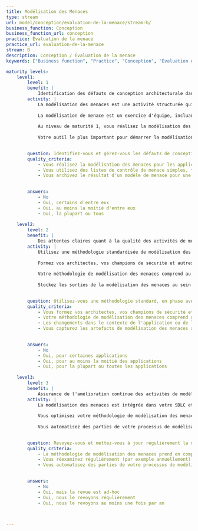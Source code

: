 ```yaml
---
title: Modélisation des Menaces
type: stream
url: model/conception/evaluation-de-la-menace/stream-b/
business_function: Conception
business_function_url: conception
practice: Évaluation de la menace
practice_url: evaluation-de-la-menace
stream: B
description: Conception / Évaluation de la menace
keywords: ["Business function", "Practice", "Conception", "Évaluation de la menace"]

maturity_levels:
    level1:
        level: 1
        benefit: |
            Identification des défauts de conception architecturale dans vos applications
        activity: |
            La modélisation des menaces est une activité structurée qui a pour but d'identifier, d'évaluer et de gérer les menaces du système, les défauts de conception de l'architecture et de recommander des mesures de sécurité. Elle est généralement effectuée dans le cadre de la phase de conception ou dans le cadre d'une évaluation de sécurité.
            
            La modélisation de menace est un exercice d'équipe, incluant les product owners, les architectes, les champions de la sécurité et les testeurs de la sécurité. À ce niveau de maturité, exposer les équipes et les parties prenantes à la modélisation des menaces afin d'accroître leur sensibilisation à la sécurité et de créer une vision partagée de la sécurité du système.
            
            Au niveau de maturité 1, vous réalisez la modélisation des menaces de façon ad hoc pour les applications à haut risque et utilisez de simples listes de contrôle de menaces, telles que STRIDE. Évitez de longs ateliers et des listes trop détaillées de menaces peu pertinentes. Effectuez la modélisation des menaces de manière itérative pour vous aligner sur les paradigmes de développement plus itératifs. Si vous ajoutez de nouvelles fonctionnalités à une application existante, n'examinez que les fonctions nouvellement ajoutées au lieu d'essayer de couvrir l'ensemble du périmètre. Un bon point de départ est les diagrammes existants que vous annotez lors des ateliers de discussion. Assurez-vous de toujours sauvegarder le résultat d'une discussion sur la modélisation des menaces pour une utilisation ultérieure.
            
            Votre outil le plus important pour démarrer la modélisation des menaces est un tableau blanc, un tableau intelligent ou un bout de papier. Visez la sensibilisation à la sécurité, un processus simple et des résultats réalisables sur lesquels vous vous mettez d'accord avec votre équipe.
            

        question: Identifiez-vous et gérez-vous les défauts de conception architecturaux avec la modélisation des menaces?
        quality_criteria:
            - Vous réalisez la modélisation des menaces pour les applications à haut risque
            - Vous utilisez des listes de contrôle de menace simples, telles que STRIDE
            - Vous archivez le résultat d'un modèle de menace pour une utilisation ultérieure
            

        answers:
            - No
            - Oui, certains d'entre eux
            - Oui, au moins la moitié d'entre eux
            - Oui, la plupart ou tous
            
    level2:
        level: 2
        benefit: |
            Des attentes claires quant à la qualité des activités de modélisation des menaces
        activity: |
            Utilisez une méthodologie standardisée de modélisation des menaces pour votre organisation et alignez-la sur les niveaux de risque de votre application. Pensez à des moyens de permettre la mise à l'échelle de la modélisation des menaces pour l'ensemble de l'organisation.
            
            Formez vos architectes, vos champions de sécurité et autres parties prenantes sur la manière de faire opérationnellement la modélisation des menaces. La modélisation de la menace nécessite de la connaissance, des manuels et des modèles clairs, des exemples spécifiques à l'organisation et de l'expérience, ce qui est difficile à automatiser.
            
            Votre méthodologie de modélisation des menaces comprend au moins l'établissement de diagrammes, l'identification des menaces, l'atténuation des défauts de conception et la façon de valider les artéfacts de vos modèles de menaces. Votre diagramme de modélisation des menaces permet une compréhension détaillée de l'environnement et de la mécanique de l'application. Vous découvrez les menaces envers votre application ou d'autres menaces spécifiques à votre organisation avec des listes de contrôle telles que STRIDE. Pour les défauts de conception identifiés (classés en fonction du risque envers votre organisation), vous ajoutez des contrôles d'atténuation pour aider les parties prenantes à faire face à des menaces particulières. Définissez ce qui déclenche la mise à jour d'un modèle de menace, par exemple un changement de technologie ou le déploiement d'une application dans un nouvel environnement.
            
            Stockez les sorties de la modélisation des menaces au sein du processus de gestion des défauts pour un suivi adéquat. Capturez les artefacts de modélisation des menaces avec des outils qui sont utilisés par vos équipes applicatives.
            

        question: Utilisez-vous une méthodologie standard, en phase avec le niveau de risque de votre application ?
        quality_criteria:
            - Vous formez vos architectes, vos champions de sécurité et les autres parties prenantes sur la manière de modéliser les menaces de façon pratique
            - Votre méthodologie de modélisation des menaces comprend au moins la réalisation de diagrammes, l'identification des menaces, l'atténuation des défauts de conception et la validation des artefacts de votre modèle de menace
            - Les changements dans le contexte de l'application ou de l'entreprise déclenchent un examen des modèles de menace pertinents
            - Vous capturez les artefacts de modélisation des menaces avec des outils qui sont utilisés par vos équipes d'application
            

        answers:
            - No
            - Oui, pour certaines applications
            - Oui, pour au moins la moitié des applications
            - Oui, pour la plupart ou toutes les applications
            
    level3:
        level: 3
        benefit: |
            Assurance de l'amélioration continue des activités de modélisation des menaces
        activity: |
            La modélisation des menaces est intégrée dans votre SDLC et fait partie de la culture de sécurité des développeurs. Des modèles de risque réutilisables, composé de bibliothèques de menaces, de défauts de conception et de mesures d'atténuation, sont créés et améliorés, en fonction des modèles de menace propres à l'organisation. Vous revoyez régulièrement (p. ex. annuellement) les modèles de menace existants pour vérifier qu’aucune nouvelle menace n’est devenue pertinente pour vos applications.
            
            Vous optimisez votre méthodologie de modélisation des menaces. Vous retenez les leçons tirées des modèles de menace et les utilisez pour améliorer votre méthodologie de modélisation des menaces. Vous examinez les catégories de menaces pertinentes à votre organisation et mettez à jour votre méthodologie en conséquence. De temps en temps, vous évaluez la qualité de vos modèles de menace de façon indépendante.
            
            Vous automatisez des parties de votre processus de modélisation des menaces avec des outils de modélisation des menaces. Vous intégrez vos outils de modélisation des menaces avec d'autres outils de sécurité, tels que les outils de vérification de la sécurité et les outils de suivi des risques. Vous étudiez la pratique de "modélisation des menaces en tant que code" pour intégrer des artefacts de modélisation des menaces au code de l'application.
            

        question: Revoyez-vous et mettez-vous à jour régulièrement la méthodologie de modélisation des menaces pour vos applications ?
        quality_criteria:
            - La méthodologie de modélisation des menaces prend en compte les retours d'expérience passés pour s'enrichir
            - Vous réexaminez régulièrement (par exemple annuellement) les modèles de menace existants pour vérifier qu'aucune nouvelle menace n'est pertinente pour vos applications
            - Vous automatisez des parties de votre processus de modélisation des menaces avec des outils de modélisation des menaces
            

        answers:
            - No
            - Oui, mais la revue est ad-hoc
            - Oui, nous le revoyons régulièrement
            - Oui, nous le revoyons au moins une fois par an
            


---
```

